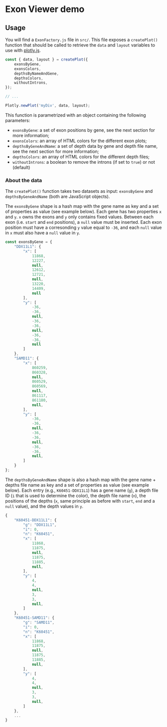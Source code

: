 # Exon Viewer demo


## Usage

You will find a `ExonFactory.js` file in `src/`. This file exposes a
`createPlot()` function that should be called to retrieve the `data` and
`layout` variables to use with [plotly.js](https://plot.ly/javascript/).

``` js
const { data, layout } = createPlot({
    exonsByGene,
    exonsColors,
    depthsByNameAndGene,
    depthsColors,
    withoutIntrons,
});

// ...

Plotly.newPlot('myDiv', data, layout);
```

This function is parametrized with an object containing the following parameters:

- `exonsByGene`: a set of exon positions by gene, see the next section for more
    information;
- `exonsColors`: an array of HTML colors for the different exon plots;
- `depthsByGeneAndName`: a set of depth data by gene and depth file name, see
    the next section for more information;
- `depthsColors`: an array of HTML colors for the different depth files;
- `withoutIntrons`: a boolean to remove the introns (if set to `true`) or not
    (default)

### About the data

The `createPlot()` function takes two datasets as input: `exonsByGene` and
`depthsByGeneAndName` (both are JavaScript objects).

The `exonsByGene` shape is a hash map with the gene name as key and a set of
properties as value (see example below). Each gene has two properties `x` and
`y`. `x` owns the exons and `y` only contains fixed values. Between each exon
(i.e. `start` and `end` positions), a `null` value must be inserted. Each exon
position must have a corresonding `y` value equal to `-36`, and each `null`
value in `x` must also have a `null` value in `y`.

``` js
const exonsByGene = {
    "DDX11L1": {
        "x": [
            11868,
            12227,
            null,
            12612,
            12721,
            null,
            13220,
            14409,
            null
        ],
        "y": [
            -36,
            -36,
            null,
            -36,
            -36,
            null,
            -36,
            -36,
            null
        ]
    },
    "SAMD11": {
        "x": [
            860259,
            860328,
            null,
            860529,
            860569,
            null,
            861117,
            861180,
            null,
        ],
        "y": [
            -36,
            -36,
            null,
            -36,
            -36,
            null,
            -36,
            -36,
            null,
        ]
    }
};
```

The `depthsByGeneAndName` shape is also a hash map with the gene name + depths
file name as key and a set of properties as value (see example below). Each
entry (e.g., `K60451-DDX11L1`) has a gene name (`g`), a depth file ID (`i` that
is used to determine the color), the depth file name (`n`), the positions of the
depths (`x`, same principle as before with `start`, `end` and a `null` value),
and the depth values in `y`.

``` js
{
    "K60451-DDX11L1": {
        "g": "DDX11L1",
        "i": 0,
        "n": "K60451",
        "x": [
            11868,
            11875,
            null,
            11875,
            11885,
            null,
        ],
        "y": [
            4,
            4,
            null,
            3,
            3,
            null,
        ]
    },
    "K60451-SAMD11": {
        "g": "SAMD11",
        "i": 0,
        "n": "K60451",
        "x": [
            11868,
            11875,
            null,
            11875,
            11885,
            null,
        ],
        "y": [
            4,
            4,
            null,
            3,
            3,
            null,
        ]
    },
    ...
}
```
